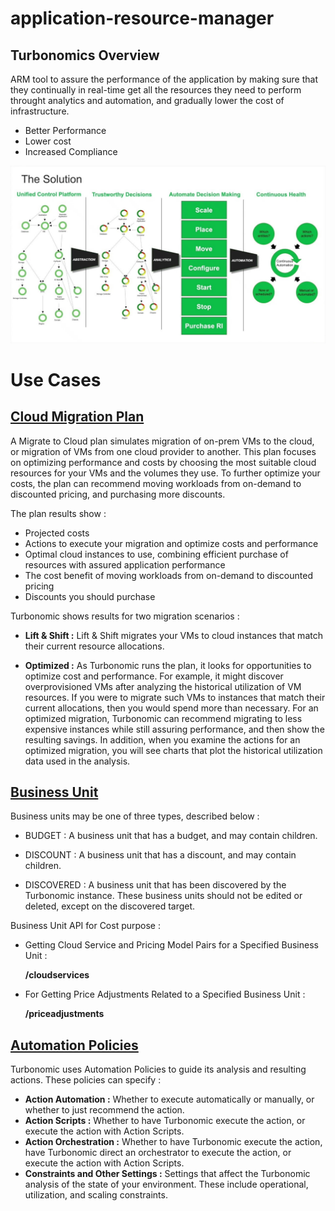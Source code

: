 # application-resource-manager


## Turbonomics Overview
 ARM tool to assure the performance of the application by making sure that they continually in real-time get all the resources they need to perform throught analytics and automation, and gradually lower the cost of infrastructure.

 - Better Performance
 - Lower cost
 - Increased Compliance

![Turbonomics](/assets/turbonomics.jpg?raw=true)


# Use Cases

## [Cloud Migration Plan](https://www.ibm.com/docs/en/tarm/8.8.6?topic=types-migrate-cloud-plan)

A Migrate to Cloud plan simulates migration of on-prem VMs to the cloud, or migration of VMs from one cloud provider to another. This plan focuses on optimizing performance and costs by choosing the most suitable cloud resources for your VMs and the volumes they use. To further optimize your costs, the plan can recommend moving workloads from on-demand to discounted pricing, and purchasing more discounts.

The plan results show :
- Projected costs
- Actions to execute your migration and optimize costs and performance
- Optimal cloud instances to use, combining efficient purchase of resources with assured application performance
- The cost benefit of moving workloads from on-demand to discounted pricing
- Discounts you should purchase

Turbonomic shows results for two migration scenarios :

- **Lift & Shift :** Lift & Shift migrates your VMs to cloud instances that match their current resource allocations.

- **Optimized :** As Turbonomic runs the plan, it looks for opportunities to optimize cost and performance. For example, it might discover overprovisioned VMs after analyzing the historical utilization of VM resources. If you were to migrate such VMs to instances that match their current allocations, then you would spend more than necessary. For an optimized migration, Turbonomic can recommend migrating to less expensive instances while still assuring performance, and then show the resulting savings. In addition, when you examine the actions for an optimized migration, you will see charts that plot the historical utilization data used in the analysis.



## [Business Unit](https://www.ibm.com/docs/en/tarm/8.8.6?topic=endpoints-businessunits-endpoint)

Business units may be one of three types, described below :

- BUDGET : A business unit that has a budget, and may contain children.

- DISCOUNT : A business unit that has a discount, and may contain children.

- DISCOVERED : A business unit that has been discovered by the Turbonomic instance. These business units should not be edited or deleted, except on the discovered target. 


Business Unit API for Cost purpose :

- Getting Cloud Service and Pricing Model Pairs for a Specified Business Unit :
    
    **/cloudservices**


- For Getting Price Adjustments Related to a Specified Business Unit : 
    
    **/priceadjustments**



## [Automation Policies](https://www.ibm.com/docs/en/tarm/8.8.0?topic=policies-automation)

Turbonomic uses Automation Policies to guide its analysis and resulting actions. These policies can specify :

- **Action Automation :** Whether to execute automatically or manually, or whether to just recommend the action.
- **Action Scripts :** Whether to have Turbonomic execute the action, or execute the action with Action Scripts.
- **Action Orchestration :** Whether to have Turbonomic execute the action, have Turbonomic direct an orchestrator to execute the action, or execute the action with Action Scripts.
- **Constraints and Other Settings :** Settings that affect the Turbonomic analysis of the state of your environment. These include operational, utilization, and scaling constraints.

